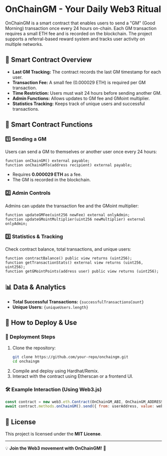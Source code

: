 # OnChainGM - Your Daily Web3 Ritual

OnChainGM is a smart contract that enables users to send a "GM" (Good Morning) transaction once every 24 hours on-chain. Each GM transaction requires a small ETH fee and is recorded on the blockchain. The project supports a referral-based reward system and tracks user activity on multiple networks.

## 📜 Smart Contract Overview

- **Last GM Tracking:** The contract records the last GM timestamp for each user.
- **Transaction Fee:** A small fee (0.000029 ETH) is required per GM transaction.
- **Time Restriction:** Users must wait 24 hours before sending another GM.
- **Admin Functions:** Allows updates to GM fee and GMoint multiplier.
- **Statistics Tracking:** Keeps track of unique users and successful transactions.

## 🔧 Smart Contract Functions

### 1️⃣ Sending a GM
Users can send a GM to themselves or another user once every 24 hours:
```solidity
function onChainGM() external payable;
function onChainGMTo(address recipient) external payable;
```
- Requires **0.000029 ETH** as a fee.
- The GM is recorded in the blockchain.

### 2️⃣ Admin Controls
Admins can update the transaction fee and the GMoint multiplier:
```solidity
function updateGMFee(uint256 newFee) external onlyAdmin;
function updateGMointMultiplier(uint256 newMultiplier) external onlyAdmin;
```

### 3️⃣ Statistics & Tracking
Check contract balance, total transactions, and unique users:
```solidity
function contractBalance() public view returns (uint256);
function getTransactionStats() external view returns (uint256, uint256);
function getGMointPoints(address user) public view returns (uint256);
```

## 📊 Data & Analytics
- **Total Successful Transactions:** `{successfulTransactionsCount}`
- **Unique Users:** `{uniqueUsers.length}`

## 🚀 How to Deploy & Use
### 📌 Deployment Steps
1. Clone the repository:
   ```bash
   git clone https://github.com/your-repo/onchaingm.git
   cd onchaingm
   ```
2. Compile and deploy using Hardhat/Remix.
3. Interact with the contract using Etherscan or a frontend UI.

### 🛠 Example Interaction (Using Web3.js)
```javascript
const contract = new web3.eth.Contract(OnChainGM_ABI, OnChainGM_ADDRESS);
await contract.methods.onChainGM().send({ from: userAddress, value: web3.utils.toWei('0.000029', 'ether') });
```

## 📄 License
This project is licensed under the **MIT License**.

---
💡 **Join the Web3 movement with OnChainGM!** 🚀

